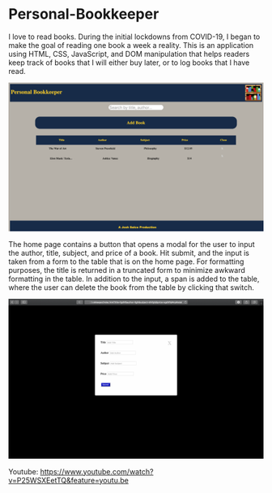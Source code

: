 # Personal-Bookkeeper

I love to read books. During the initial lockdowns from COVID-19, I began to make the goal of reading one book a week a reality. This is an application using HTML, CSS, JavaScript, and DOM manipulation that helps readers keep track of books that I will either buy later, or to log books that I have read.


![alt text](https://github.com/joshsalce/Personal-Bookkeeper/blob/main/Home.png)

The home page contains a button that opens a modal for the user to input the author, title, subject, and price of a book. Hit submit, and the input is taken from a form to the table that is on the home page. For formatting purposes, the title is returned in a truncated form to minimize awkward formatting in the table. In addition to the input, a span is added to the table, where the user can delete the book from the table by clicking that switch.

![alt text](https://github.com/joshsalce/Personal-Bookkeeper/blob/main/Modal.png)

Youtube: https://www.youtube.com/watch?v=P25WSXEetTQ&feature=youtu.be 

